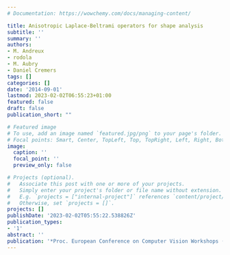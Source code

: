 ```yaml
---
# Documentation: https://wowchemy.com/docs/managing-content/

title: Anisotropic Laplace-Beltrami operators for shape analysis
subtitle: ''
summary: ''
authors:
- M. Andreux
- rodola
- M. Aubry
- Daniel Cremers
tags: []
categories: []
date: '2014-09-01'
lastmod: 2023-02-02T06:55:23+01:00
featured: false
draft: false
publication_short: ""

# Featured image
# To use, add an image named `featured.jpg/png` to your page's folder.
# Focal points: Smart, Center, TopLeft, Top, TopRight, Left, Right, BottomLeft, Bottom, BottomRight.
image:
  caption: ''
  focal_point: ''
  preview_only: false

# Projects (optional).
#   Associate this post with one or more of your projects.
#   Simply enter your project's folder or file name without extension.
#   E.g. `projects = ["internal-project"]` references `content/project/deep-learning/index.md`.
#   Otherwise, set `projects = []`.
projects: []
publishDate: '2023-02-02T05:55:22.538826Z'
publication_types:
- '1'
abstract: ''
publication: '*Proc. European Conference on Computer Vision Workshops (ECCV - NORDIA)*'
---
```

